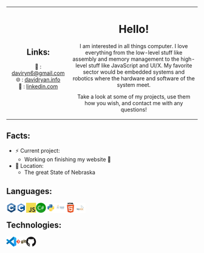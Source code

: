 

<table width="100%">
  <tr>
  <td width="29%"> <!-- golden ratio -->
    <div align="center">
      <h2>
        Links:
      </h2>
    📧 : <a href="mailto:davidryn6@gmail.com">daviryn6@gmail.com</a> </br>
    🌐 : <a href="http://www.davidryan.info">davidryan.info</a> </br>
    🔗 : <a href="https://www.linkedin.com/in/david-ryan-engineer/">linkedin.com</a>
    </div>
   </td>
  <td width="61%">
    <div align="center">
      <h1>
        Hello!
      </h1>
I am interested in all things computer. I love everything from the low-level stuff like assembly and memory management to the high-level stuff like JavaScript and UI/X. My favorite sector would be embedded systems and robotics where the hardware and software of the system meet.

Take a look at some of my projects, use them how you wish, and contact me with any questions!
  
</div>
  </td>
</table>

## Facts:
- ⚡ Current project:
  - Working on finishing my website 🚧
- 📍 Location:
  - The great State of Nebraska




  
<!--  <img align="left" alt="JavaScript" width="26px" src="" /> -->
 
  

##  Languages:

<img align="left" alt="C++" width="26px" src="https://raw.githubusercontent.com/github/explore/180320cffc25f4ed1bbdfd33d4db3a66eeeeb358/topics/cpp/cpp.png" />
<img align="left" alt="C" width="26px" src="https://raw.githubusercontent.com/github/explore/f3e22f0dca2be955676bc70d6214b95b13354ee8/topics/c/c.png" />
<img align="left" alt="JavaScript" width="26px" src="https://raw.githubusercontent.com/github/explore/80688e429a7d4ef2fca1e82350fe8e3517d3494d/topics/javascript/javascript.png" />
<img align="left" alt="C#" width="26px" src="https://raw.githubusercontent.com/github/explore/80688e429a7d4ef2fca1e82350fe8e3517d3494d/topics/csharp/csharp.png" />

<img align="left" alt="Python" width="26px" src="https://raw.githubusercontent.com/github/explore/80688e429a7d4ef2fca1e82350fe8e3517d3494d/topics/python/python.png" />

<img align="left" alt="Java" width="26px" src="https://raw.githubusercontent.com/github/explore/80688e429a7d4ef2fca1e82350fe8e3517d3494d/topics/java/java.png" />

<img align="left" alt="HTML" width="26px" src="https://raw.githubusercontent.com/github/explore/80688e429a7d4ef2fca1e82350fe8e3517d3494d/topics/html/html.png" />

<img align="left" alt="MySQL" width="26px" src="https://raw.githubusercontent.com/github/explore/80688e429a7d4ef2fca1e82350fe8e3517d3494d/topics/mysql/mysql.png" />

</br>


##  Technologies:

<img align="left" alt="Visual Studio Code" width="26px" src="https://raw.githubusercontent.com/github/explore/80688e429a7d4ef2fca1e82350fe8e3517d3494d/topics/visual-studio-code/visual-studio-code.png" />

<img align="left" alt="Git" width="26px" src="https://raw.githubusercontent.com/github/explore/80688e429a7d4ef2fca1e82350fe8e3517d3494d/topics/git/git.png" />

<img align="left" alt="GitHub" width="26px" src="https://raw.githubusercontent.com/github/explore/78df643247d429f6cc873026c0622819ad797942/topics/github/github.png" />

